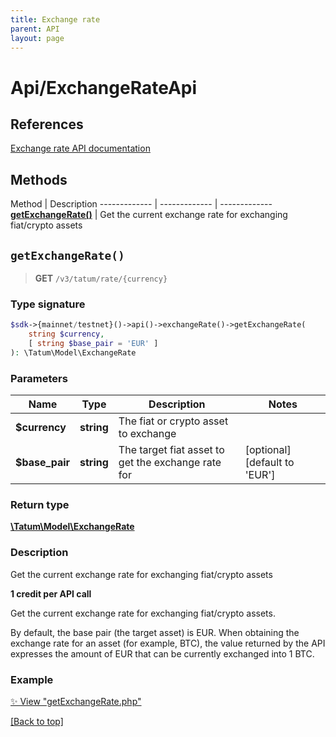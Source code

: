 ```yaml
---
title: Exchange rate
parent: API
layout: page
---
```


# Api/ExchangeRateApi

## References

[Exchange rate API documentation](https://apidoc.tatum.io/tag/Exchange-rate/)

## Methods

Method | Description
------------- | ------------- | -------------
[**getExchangeRate()**](#getexchangerate) | Get the current exchange rate for exchanging fiat/crypto assets


## `getExchangeRate()`

> **GET** `/v3/tatum/rate/{currency}`

### Type signature

```php
$sdk->{mainnet/testnet}()->api()->exchangeRate()->getExchangeRate(
    string $currency,
    [ string $base_pair = 'EUR' ]
): \Tatum\Model\ExchangeRate
```

### Parameters

Name | Type | Description  | Notes
------------- | ------------- | ------------- | -------------
 **$currency** | **string**  | The fiat or crypto asset to exchange |
 **$base_pair** | **string**  | The target fiat asset to get the exchange rate for | [optional] [default to &#39;EUR&#39;]

### Return type

[**\Tatum\Model\ExchangeRate**](../Model/ExchangeRate.md)

### Description

Get the current exchange rate for exchanging fiat/crypto assets

**1 credit per API call**

 Get the current exchange rate for exchanging fiat/crypto assets.

 By default, the base pair (the target asset) is EUR. When obtaining the exchange rate for an asset (for example, BTC), the value returned by the API expresses the amount of EUR that can be currently exchanged into 1 BTC.

### Example

[✨ View "getExchangeRate.php"](https://github.com/tatumio/tatum-php/blob/master/examples/Api/ExchangeRateApi/getExchangeRate.php)

[[Back to top]](#top)

